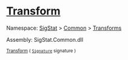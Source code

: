 # [Transform](./TangentExtraction-100663596.md)

Namespace: [SigStat]() > [Common](./../../README.md) > [Transforms](./../README.md)

Assembly: SigStat.Common.dll

<sub>[Transform](./TangentExtraction-100663596.md) ( [`Signature`](./../../Signature.md) signature )         </sub>
